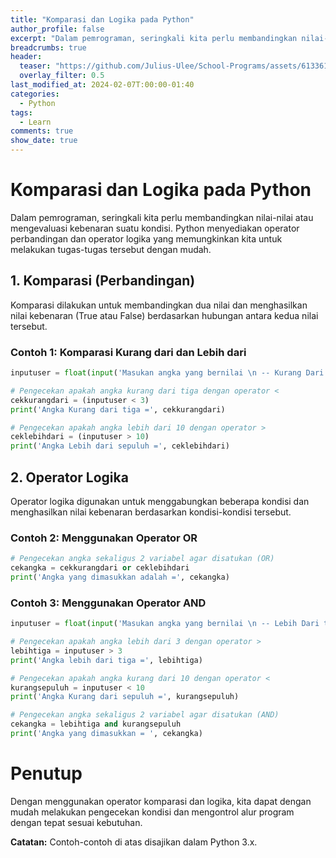 ```yaml
---
title: "Komparasi dan Logika pada Python"
author_profile: false
excerpt: "Dalam pemrograman, seringkali kita perlu membandingkan nilai-nilai atau mengevaluasi kebenaran suatu kondisi. Python menyediakan operator perbandingan dan operator logika yang memungkinkan kita untuk melakukan tugas-tugas tersebut dengan mudah."
breadcrumbs: true
header:
  teaser: "https://github.com/Julius-Ulee/School-Programs/assets/61336116/5d588504-081b-4da7-8e83-fc3ed7af8736"
  overlay_filter: 0.5
last_modified_at: 2024-02-07T:00:00-01:40
categories:
  - Python
tags:
  - Learn
comments: true
show_date: true
---
```


# Komparasi dan Logika pada Python
Dalam pemrograman, seringkali kita perlu membandingkan nilai-nilai atau mengevaluasi kebenaran suatu kondisi. Python menyediakan operator perbandingan dan operator logika yang memungkinkan kita untuk melakukan tugas-tugas tersebut dengan mudah.

## 1. Komparasi (Perbandingan)
Komparasi dilakukan untuk membandingkan dua nilai dan menghasilkan nilai kebenaran (True atau False) berdasarkan hubungan antara kedua nilai tersebut.

### Contoh 1: Komparasi Kurang dari dan Lebih dari

```py
inputuser = float(input('Masukan angka yang bernilai \n -- Kurang Dari tiga \n -- Lebih dari sepuluh ='))

# Pengecekan apakah angka kurang dari tiga dengan operator <
cekkurangdari = (inputuser < 3)
print('Angka Kurang dari tiga =', cekkurangdari)

# Pengecekan apakah angka lebih dari 10 dengan operator >
ceklebihdari = (inputuser > 10)
print('Angka Lebih dari sepuluh =', ceklebihdari)
```

## 2. Operator Logika
Operator logika digunakan untuk menggabungkan beberapa kondisi dan menghasilkan nilai kebenaran berdasarkan kondisi-kondisi tersebut.

### Contoh 2: Menggunakan Operator OR

```py
# Pengecekan angka sekaligus 2 variabel agar disatukan (OR)
cekangka = cekkurangdari or ceklebihdari
print('Angka yang dimasukkan adalah =', cekangka)
```

### Contoh 3: Menggunakan Operator AND

```py
inputuser = float(input('Masukan angka yang bernilai \n -- Lebih Dari tiga \n -- Kurang dari sepuluh ='))

# Pengecekan apakah angka lebih dari 3 dengan operator >
lebihtiga = inputuser > 3
print('Angka lebih dari tiga =', lebihtiga)

# Pengecekan apakah angka kurang dari 10 dengan operator <
kurangsepuluh = inputuser < 10
print('Angka Kurang dari sepuluh =', kurangsepuluh)

# Pengecekan angka sekaligus 2 variabel agar disatukan (AND)
cekangka = lebihtiga and kurangsepuluh
print('Angka yang dimasukkan = ', cekangka)
```

# Penutup
Dengan menggunakan operator komparasi dan logika, kita dapat dengan mudah melakukan pengecekan kondisi dan mengontrol alur program dengan tepat sesuai kebutuhan.

**Catatan:** Contoh-contoh di atas disajikan dalam Python 3.x.
